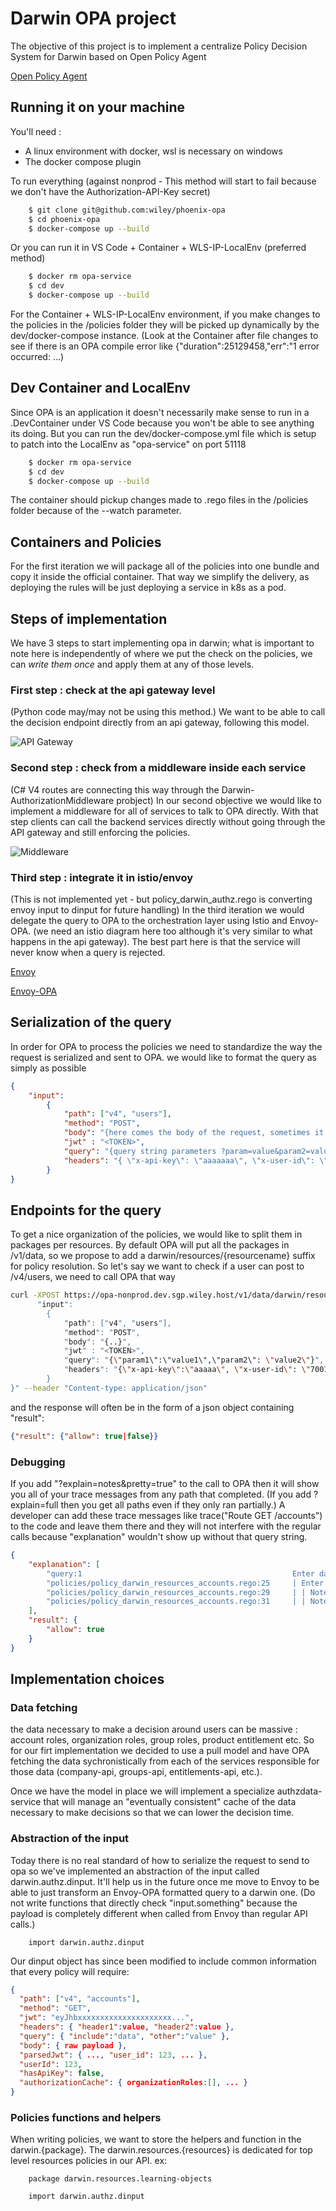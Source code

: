 # Darwin OPA project

The objective of this project is to implement a centralize Policy Decision System for Darwin based on Open Policy Agent

[Open Policy Agent](https://www.openpolicyagent.org/)

## Running it on your machine
You'll need :  
- A linux environment with docker, wsl is necessary on windows
- The docker compose plugin
  
To run everything (against nonprod - This method will start to fail because we don't have the Authorization-API-Key secret)
```sh
    $ git clone git@github.com:wiley/phoenix-opa
    $ cd phoenix-opa
    $ docker-compose up --build
```
Or you can run it in VS Code + Container + WLS-IP-LocalEnv (preferred method)
```sh
    $ docker rm opa-service
    $ cd dev
    $ docker-compose up --build
```
For the Container + WLS-IP-LocalEnv environment,  if you make changes to the policies in the /policies folder they will be picked up dynamically by the dev/docker-compose instance.  (Look at the Container after file changes to see if there is an OPA compile error like {"duration":25129458,"err":"1 error occurred: ...)


## Dev Container and LocalEnv

Since OPA is an application it doesn't necessarily make sense to run in a .DevContainer under VS Code because you won't be able to see anything its doing.
But you can run the dev/docker-compose.yml file which is setup to patch into the LocalEnv as "opa-service" on port 51118

```sh
    $ docker rm opa-service
    $ cd dev
    $ docker-compose up --build
```

The container should pickup changes made to .rego files in the /policies folder because of the --watch parameter.

## Containers and Policies

For the first iteration we will package all of the policies into one bundle and copy it inside the official container. That way we simplify the delivery, as deploying the rules will be just deploying a service in k8s as a pod.

## Steps of implementation

We have 3 steps to start implementing opa in darwin; what is important to note here is independently of where we put the check on the policies, we can _write them once_ and apply them at any of those levels.


### First step : check at the api gateway level
(Python code may/may not be using this method.)
We want to be able to call the decision endpoint directly from an api gateway, following this model.

![API Gateway](./opa_middleware.png "OPA from api gateway")

### Second step : check from a middleware inside each service
(C# V4 routes are connecting this way through the Darwin-AuthorizationMiddleware probject)
In our second objective we would like to implement a middleware for all of services to talk to OPA directly. With that step clients can call the backend services directly without going through the API gateway and still enforcing the policies.

![Middleware](./opa_servicemiddleware.png "OPA from Middleware")

### Third step : integrate it in istio/envoy
(This is not implemented yet - but policy_darwin_authz.rego is converting envoy input to dinput for future handling)
In the third iteration we would delegate the query to OPA to the orchestration layer using Istio and Envoy-OPA. 
(we need an istio diagram here too although it's very similar to what happens in the api gateway).
The best part here is that the service will never know when a query is rejected.

[Envoy](https://istio.io/latest/docs/ops/deployment/architecture/#envoy)

[Envoy-OPA](https://www.openpolicyagent.org/docs/latest/envoy-introduction/#what-is-opa-envoy-plugin)

## Serialization of the query
In order for OPA to process the policies we need to standardize the way the request is serialized and sent to OPA. 
we would like to format the query as simply as possible 
```json
{   
    "input":
        {
            "path": ["v4", "users"],
            "method": "POST",
            "body": "{here comes the body of the request, sometimes it's needed to make a decision}",
            "jwt" : "<TOKEN>",
            "query": "{query string parameters ?param=value&param2=value2 -> 'param': 'value', 'param2':'value2'}",
            "headers": "{ \"x-api-key\": \"aaaaaaa\", \"x-user-id\": \"70014115\" }",
        }
}
```

## Endpoints for the query

To get a nice organization of the policies, we would like to split them in packages per resources. By default OPA will put all the packages in /v1/data, so we propose to add a darwin/resources/{resourcename} suffix for policy resolution.
So let's say we want to check if a user can post to /v4/users, we need to call OPA that way
```sh
curl -XPOST https://opa-nonprod.dev.sgp.wiley.host/v1/data/darwin/resources/users/ --data "{
      "input":
        {
            "path": ["v4", "users"],
            "method": "POST",
            "body": "{..}",
            "jwt" : "<TOKEN>",
            "query": "{\"param1\":\"value1\",\"param2\": \"value2\"}",
            "headers": "{\"x-api-key\":\"aaaaa\", \"x-user-id\": \"70014115\"}",
        }
}" --header "Content-type: application/json"
```
and the response will often be in the form of a json object containing "result":
```json
{"result": {"allow": true|false}}
```

### Debugging
If you add "?explain=notes&pretty=true" to the call to OPA then it will show you all of your trace messages from any path that completed.  (If you add ?explain=full then you get all paths even if they only ran partially.)  A developer can add these trace messages like trace("Route GET /accounts") to the code and leave them there and they will not interfere with the regular calls because "explanation" wouldn't show up without that query string.

```json
{
    "explanation": [
        "query:1                                               Enter data.darwin.resources.accounts = _",
        "policies/policy_darwin_resources_accounts.rego:25     | Enter data.darwin.resources.accounts.allow",
        "policies/policy_darwin_resources_accounts.rego:29     | | Note \"GET /accounts/{12345}\"",
        "policies/policy_darwin_resources_accounts.rego:31     | | Note \"User ID: 1803721\""
    ],
    "result": {
        "allow": true
    }
}
```

## Implementation choices

### Data fetching
the data necessary to make a decision around users can be massive : account roles, organization roles, group roles, product entitlement etc. So for our firt implementation we decided to use a pull model and have OPA fetching the data sychronistically from each of the services responsible for those data (company-api, groups-api, entitlements-api, etc.).

Once we have the model in place we will implement a specialize authzdata-service that will manage an "eventually consistent" cache of the data necessary to make decisions so that we can lower the decision time.

### Abstraction of the input

Today there is no real standard of how to serialize the request to send to opa so we've implemented an abstraction of the input called darwin.authz.dinput. It'll help us in the future once me move to Envoy to be able to just transform an Envoy-OPA formatted query to a darwin one.  (Do not write functions that directly check "input.something" because the payload is completely different when called from Envoy than regular API calls.)

```rego
    import darwin.authz.dinput
```
Our dinput object has since been modified to include common information that every policy will require:
```json
{
  "path": ["v4", "accounts"],
  "method": "GET",
  "jwt": "eyJhbxxxxxxxxxxxxxxxxxxxxx...",
  "headers": { "header1":value, "header2":value },
  "query": { "include":"data", "other":"value" },
  "body": { raw payload },
  "parsedJwt": { ..., "user_id": 123, ... },
  "userId": 123,
  "hasApiKey": false,
  "authorizationCache": { organizationRoles:[], ... }
}
```

### Policies functions and helpers
When writing policies, we want to store the helpers and function in the darwin.{package}. 
The darwin.resources.{resources} is dedicated for top level resources policies in our API.
ex:
```rego
    package darwin.resources.learning-objects

    import darwin.authz.dinput
```

